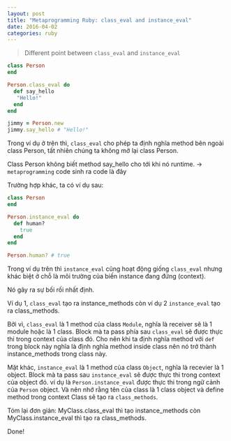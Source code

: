 ```yaml
---
layout: post
title: "Metaprogramming Ruby: class_eval and instance_eval"
date: 2016-04-02
categories: ruby
---
```


> Different point between `class_eval` and `instance_eval`

```ruby
class Person
end

Person.class_eval do
  def say_hello
   "Hello!"
  end
end

jimmy = Person.new
jimmy.say_hello # "Hello!"
```

Trong ví dụ ở trên thì, `class_eval` cho phép ta định nghĩa method bên ngoài class Person, tất nhiên chúng ta không mở lại class Person.

Class Person không biết method say_hello cho tới khi nó runtime. -> `metaprogramming` code sinh ra code là đây

Trường hợp khác, ta có ví dụ sau:

```ruby
class Person
end

Person.instance_eval do
  def human?
    true
  end
end

Person.human? # true
```

Trong ví dụ trên thì `instance_eval` cũng hoạt động giống `class_eval` nhưng khác biệt ở chỗ là môi trường của biến instance đang đứng (context).

Nó gây ra sự bối rối nhất định.

Ví dụ 1, `class_eval` tạo ra instance_methods còn ví dụ 2 `instance_eval` tạo ra class_methods.

Bởi vì, `class_eval` là 1 method của class `Module`, nghĩa là receiver sẽ là 1 module hoặc là 1 class. Block mà ta pass phía sau `class_eval` sẽ được thực thi trong context của class đó. Cho nên khi ta định nghĩa method với `def` trong block này nghĩa là định nghĩa method inside class nên nó trở thành instance_methods trong class này.

Mặt khác, `instance_eval` là 1 method của class `Object`, nghĩa là recevier là 1 object. Block mà ta pass sau `instance_eval` sẽ được thực thi trong context của object đó. ví dụ là  `Person.instance_eval` được thực thi trong ngữ cảnh của `Person` object. Và nên nhớ rằng tên của class là 1 class object và define method trong context Class sẽ tạo ra `class_methods`.

Tóm lại đơn giản: MyClass.class_eval thì tạo instance_methods còn  MyClass.instance_eval thì tạo ra class_methods.

Done!
